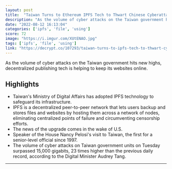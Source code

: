 ```yaml
---
layout: post
title:  "Taiwan Turns to Ethereum IPFS Tech to Thwart Chinese Cyberattacks"
description: "As the volume of cyber attacks on the Taiwan government hits new highs, decentralized publishing tech is helping to keep its websites online."
date: "2022-08-12 16:13:04"
categories: ['ipfs', 'file', 'using']
score: 72
image: "https://i.imgur.com/XUtENAO.jpg"
tags: ['ipfs', 'file', 'using']
link: "https://decrypt.co/107293/taiwan-turns-to-ipfs-tech-to-thwart-cyberattacks-from-china"
---
```


As the volume of cyber attacks on the Taiwan government hits new highs, decentralized publishing tech is helping to keep its websites online.

## Highlights

- Taiwan's Ministry of Digital Affairs has adopted IPFS technology to safeguard its infrastructure.
- IPFS is a decentralized peer-to-peer network that lets users backup and stores files and websites by hosting them across a network of nodes, eliminating centralized points of failure and circumventing censorship efforts.
- The news of the upgrade comes in the wake of U.S.
- Speaker of the House Nancy Pelosi's visit to Taiwan, the first for a senior-level official since 1997.
- The volume of cyber attacks on Taiwan government units on Tuesday surpassed 15,000 gigabits, 23 times higher than the previous daily record, according to the Digital Minister Audrey Tang.

---
